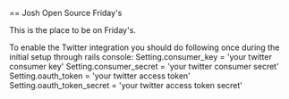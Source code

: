 == Josh Open Source Friday's

This is the place to be on Friday's.

To enable the Twitter integration you should do following once during the initial setup through rails console:
Setting.consumer_key = 'your twitter consumer key'
Setting.consumer_secret = 'your twitter consumer secret'
Setting.oauth_token = 'your twitter access token'
Setting.oauth_token_secret = 'your twitter access token secret'


